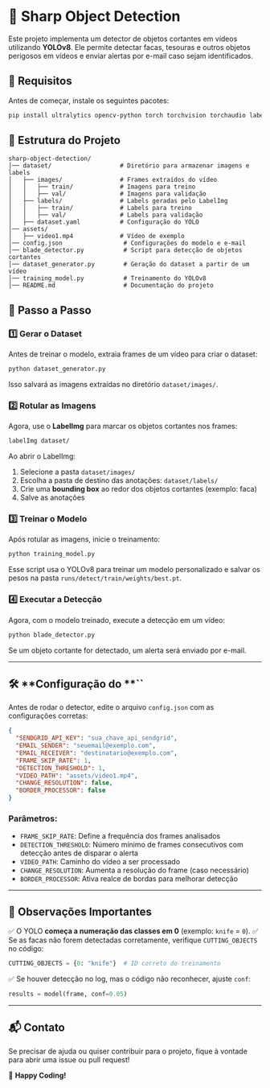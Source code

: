 # 🔪 Sharp Object Detection

Este projeto implementa um detector de objetos cortantes em vídeos utilizando **YOLOv8**. Ele permite detectar facas, tesouras e outros objetos perigosos em vídeos e enviar alertas por e-mail caso sejam identificados.

## 📌 **Requisitos**

Antes de começar, instale os seguintes pacotes:

```bash
pip install ultralytics opencv-python torch torchvision torchaudio labelImg requests
```

## 📂 **Estrutura do Projeto**

```
sharp-object-detection/
│── dataset/                   # Diretório para armazenar imagens e labels
│   ├── images/                # Frames extraídos do vídeo
│   │   ├── train/             # Imagens para treino
│   │   ├── val/               # Imagens para validação
│   ├── labels/                # Labels geradas pelo LabelImg
│   │   ├── train/             # Labels para treino
│   │   ├── val/               # Labels para validação
│   ├── dataset.yaml           # Configuração do YOLO
│── assets/
│   ├── video1.mp4             # Vídeo de exemplo
│── config.json                 # Configurações do modelo e e-mail
│── blade_detector.py           # Script para detecção de objetos cortantes
│── dataset_generator.py        # Geração do dataset a partir de um vídeo
│── training_model.py           # Treinamento do YOLOv8
│── README.md                   # Documentação do projeto
```

## 🚀 **Passo a Passo**

### **1️⃣ Gerar o Dataset**

Antes de treinar o modelo, extraia frames de um vídeo para criar o dataset:

```bash
python dataset_generator.py
```

Isso salvará as imagens extraídas no diretório `dataset/images/`.

### **2️⃣ Rotular as Imagens**

Agora, use o **LabelImg** para marcar os objetos cortantes nos frames:

```bash
labelImg dataset/
```

Ao abrir o LabelImg:

1. Selecione a pasta `dataset/images/`
2. Escolha a pasta de destino das anotações: `dataset/labels/`
3. Crie uma **bounding box** ao redor dos objetos cortantes (exemplo: faca)
4. Salve as anotações

### **3️⃣ Treinar o Modelo**

Após rotular as imagens, inicie o treinamento:

```bash
python training_model.py
```

Esse script usa o YOLOv8 para treinar um modelo personalizado e salvar os pesos na pasta `runs/detect/train/weights/best.pt`.

### **4️⃣ Executar a Detecção**

Agora, com o modelo treinado, execute a detecção em um vídeo:

```bash
python blade_detector.py
```

Se um objeto cortante for detectado, um alerta será enviado por e-mail.

---

## 🛠 \*\*Configuração do \*\*\`\`

Antes de rodar o detector, edite o arquivo `config.json` com as configurações corretas:

```json
{
  "SENDGRID_API_KEY": "sua_chave_api_sendgrid",
  "EMAIL_SENDER": "seuemail@exemplo.com",
  "EMAIL_RECEIVER": "destinatario@exemplo.com",
  "FRAME_SKIP_RATE": 1,
  "DETECTION_THRESHOLD": 1,
  "VIDEO_PATH": "assets/video1.mp4",
  "CHANGE_RESOLUTION": false,
  "BORDER_PROCESSOR": false
}
```

### **Parâmetros:**

- `FRAME_SKIP_RATE`: Define a frequência dos frames analisados
- `DETECTION_THRESHOLD`: Número mínimo de frames consecutivos com detecção antes de disparar o alerta
- `VIDEO_PATH`: Caminho do vídeo a ser processado
- `CHANGE_RESOLUTION`: Aumenta a resolução do frame (caso necessário)
- `BORDER_PROCESSOR`: Ativa realce de bordas para melhorar detecção

---

## 📌 **Observações Importantes**

✅ O YOLO **começa a numeração das classes em 0** (exemplo: `knife` = `0`). ✅ Se as facas não forem detectadas corretamente, verifique `CUTTING_OBJECTS` no código:

```python
CUTTING_OBJECTS = {0: "knife"}  # ID correto do treinamento
```

✅ Se houver detecção no log, mas o código não reconhecer, ajuste `conf`:

```python
results = model(frame, conf=0.05)
```

---

## 📬 **Contato**

Se precisar de ajuda ou quiser contribuir para o projeto, fique à vontade para abrir uma issue ou pull request!

🚀 **Happy Coding!**

